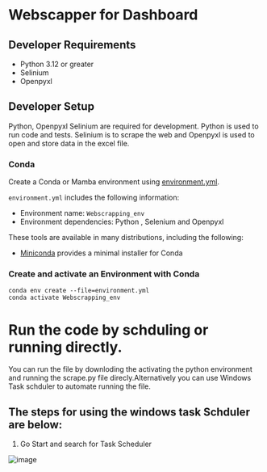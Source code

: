 # Webscapper for Dashboard

## Developer Requirements

- Python 3.12 or greater
- Selinium
- Openpyxl

## Developer Setup

Python, Openpyxl Selinium are  required for development. Python is used to
run code and tests. Selinium is to scrape the web and Openpyxl is used to open and store data in the excel file.

### Conda

Create a Conda or Mamba environment using [environment.yml](/environment.yml).

`environment.yml` includes the following information:

- Environment name: `Webscrapping_env`
- Environment dependencies: Python , Selenium and Openpyxl

These tools are available in many distributions, including the following:

- [Miniconda](https://docs.anaconda.com/free/miniconda/index.html) provides a
  minimal installer for Conda

### Create and activate an Environment with Conda

```shell
conda env create --file=environment.yml
conda activate Webscrapping_env
```
# Run the code by schduling or running directly.
You can run the file by downloding the activating the python environment and running the scrape.py file direcly.Alternatively you can use Windows Task schduler to automate running the file.
## The steps for using the windows task Schduler are below:
1.  Go Start and search for Task Scheduler

![image](https://github.com/user-attachments/assets/2189ba29-8c6b-4e3a-a053-292dca336459)





